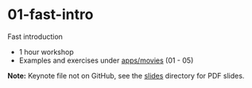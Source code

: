 # 01-fast-intro

Fast introduction

- 1 hour workshop
- Examples and exercises under [apps/movies](/apps/movies) (01 - 05)

**Note:** Keynote file not on GitHub, see the [slides](/slides) directory for PDF slides.
